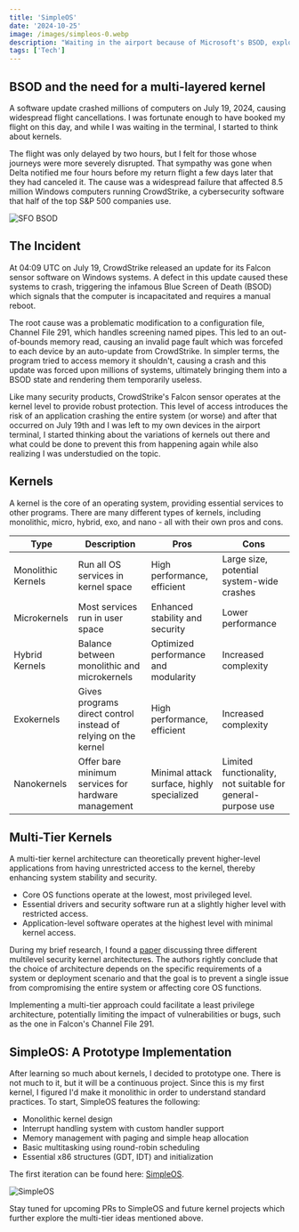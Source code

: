 ```yaml
---
title: 'SimpleOS'
date: '2024-10-25'
image: /images/simpleos-0.webp
description: "Waiting in the airport because of Microsoft's BSOD, exploring the idea of multi-tiered kernels."
tags: ['Tech']
---
```


<div class="tldr-section">

## BSOD and the need for a multi-layered kernel

A software update crashed millions of computers on July 19, 2024, causing widespread flight cancellations. I was fortunate enough to have booked my flight on this day, and while I was waiting in the terminal, I started to think about kernels.

</div>

The flight was only delayed by two hours, but I felt for those whose journeys were more severely disrupted. That sympathy was gone when Delta notified me four hours before my return flight a few days later that they had canceled it. The cause was a widespread failure that affected 8.5 million Windows computers running CrowdStrike, a cybersecurity software that half of the top S&P 500 companies use.

![SFO BSOD](/images/simpleos-2.webp)

## The Incident

At 04:09 UTC on July 19, CrowdStrike released an update for its Falcon sensor software on Windows systems. A defect in this update caused these systems to crash, triggering the infamous Blue Screen of Death (BSOD) which signals that the computer is incapacitated and requires a manual reboot.

The root cause was a problematic modification to a configuration file, Channel File 291, which handles screening named pipes. This led to an out-of-bounds memory read, causing an invalid page fault which was forcefed to each device by an auto-update from CrowdStrike. In simpler terms, the program tried to access memory it shouldn't, causing a crash and this update was forced upon millions of systems, ultimately bringing them into a BSOD state and rendering them temporarily useless.

Like many security products, CrowdStrike's Falcon sensor operates at the kernel level to provide robust protection. This level of access introduces the risk of an application crashing the entire system (or worse) and after that occurred on July 19th and I was left to my own devices in the airport terminal, I started thinking about the variations of kernels out there and what could be done to prevent this from happening again while also realizing I was understudied on the topic.

## Kernels

A kernel is the core of an operating system, providing essential services to other programs. There are many different types of kernels, including monolithic, micro, hybrid, exo, and nano - all with their own pros and cons.

<table>
  <thead>
    <tr>
      <th>Type</th>
      <th>Description</th>
      <th>Pros</th>
      <th>Cons</th>
    </tr>
  </thead>
  <tbody>
    <tr>
      <td>Monolithic Kernels</td>
      <td>Run all OS services in kernel space</td>
      <td>High performance, efficient</td>
      <td>Large size, potential system-wide crashes</td>
    </tr>
    <tr>
      <td>Microkernels</td>
      <td>Most services run in user space</td>
      <td>Enhanced stability and security</td>
      <td>Lower performance</td>
    </tr>
    <tr>
      <td>Hybrid Kernels</td>
      <td>Balance between monolithic and microkernels</td>
      <td>Optimized performance and modularity</td>
      <td>Increased complexity</td>
    </tr>
    <tr>
      <td>Exokernels</td>
      <td>Gives programs direct control instead of relying on the kernel</td>
      <td>High performance, efficient</td>
      <td>Increased complexity</td>
    </tr>
    <tr>
      <td>Nanokernels</td>
      <td>Offer bare minimum services for hardware management</td>
      <td>Minimal attack surface, highly specialized</td>
      <td>Limited functionality, not suitable for general-purpose use</td>
    </tr>
  </tbody>
</table>

## Multi-Tier Kernels

A multi-tier kernel architecture can theoretically prevent higher-level applications from having unrestricted access to the kernel, thereby enhancing system stability and security.

- Core OS functions operate at the lowest, most privileged level.
- Essential drivers and security software run at a slightly higher level with restricted access.
- Application-level software operates at the highest level with minimal kernel access.

During my brief research, I found a [paper](https://faculty.nps.edu/irvine/Publications/Publications2006/NPS-CS-06-001_Analysis3KernelArchi.pdf) discussing three different multilevel security kernel architectures. The authors rightly conclude that the choice of architecture depends on the specific requirements of a system or deployment scenario and that the goal is to prevent a single issue from compromising the entire system or affecting core OS functions.

Implementing a multi-tier approach could facilitate a least privilege architecture, potentially limiting the impact of vulnerabilities or bugs, such as the one in Falcon's Channel File 291.

## SimpleOS: A Prototype Implementation

After learning so much about kernels, I decided to prototype one. There is not much to it, but it will be a continuous project. Since this is my first kernel, I figured I'd make it monolithic in order to understand standard practices. To start, SimpleOS features the following:

- Monolithic kernel design
- Interrupt handling system with custom handler support
- Memory management with paging and simple heap allocation
- Basic multitasking using round-robin scheduling
- Essential x86 structures (GDT, IDT) and initialization

The first iteration can be found here: [SimpleOS](https://github.com/zacharyr0th/SimpleOS).

![SimpleOS](/images/simpleos-1.webp)

Stay tuned for upcoming PRs to SimpleOS and future kernel projects which further explore the multi-tier ideas mentioned above.
